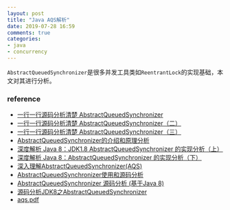 ```yaml
---
layout: post
title: "Java AQS解析"
date: 2019-07-28 16:59
comments: true
categories: 
- java
- concurrency
---
```


``AbstractQueuedSynchronizer``是很多并发工具类如``ReentrantLock``的实现基础，本文对其进行分析。

<!-- more -->



### reference

+ [一行一行源码分析清楚 AbstractQueuedSynchronizer](https://javadoop.com/post/AbstractQueuedSynchronizer)
+ [一行一行源码分析清楚 AbstractQueuedSynchronizer（二）](https://javadoop.com/post/AbstractQueuedSynchronizer-2)
+ [一行一行源码分析清楚 AbstractQueuedSynchronizer（三）](https://javadoop.com/post/AbstractQueuedSynchronizer-3)
+ [AbstractQueuedSynchronizer的介绍和原理分析](http://ifeve.com/introduce-abstractqueuedsynchronizer/)
+ [深度解析 Java 8：JDK1.8 AbstractQueuedSynchronizer 的实现分析（上）](https://www.infoq.cn/article/jdk1.8-abstractqueuedsynchronizer)
+ [深度解析 Java 8：AbstractQueuedSynchronizer 的实现分析（下）](https://www.infoq.cn/article/java8-abstractqueuedsynchronizer)
+ [深入理解AbstractQueuedSynchronizer(AQS)](https://juejin.im/post/5aeb07ab6fb9a07ac36350c8)
+ [AbstractQueuedSynchronizer使用和源码分析](https://liuzhengyang.github.io/2017/05/12/aqs/)
+ [AbstractQueuedSynchronizer 源码分析 (基于Java 8)](https://www.jianshu.com/p/e7659436538b)
+ [源码分析JDK8之AbstractQueuedSynchronizer](https://segmentfault.com/a/1190000014221325)
+ [aqs.pdf](http://gee.cs.oswego.edu/dl/papers/aqs.pdf)
